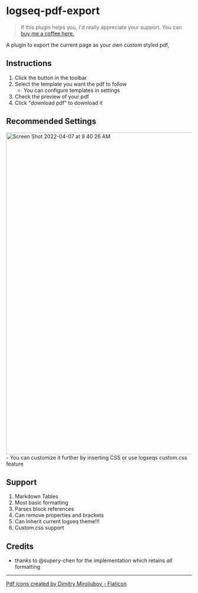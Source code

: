 # logseq-pdf-export
>If this plugin helps you, I'd really appreciate your support. You can [buy me a coffee here. ](https://www.buymeacoffee.com/sawhney17)

A plugin to export the current page as your *own* custom styled pdf, 
## Instructions
1. Click the button in the toolbar
2. Select the template you want the pdf to follow
    - You can configure templates in settings
3. Check the preview of your pdf
4. Click "download pdf" to download it

## Recommended Settings
<img width="873" alt="Screen Shot 2022-04-07 at 9 40 26 AM" src="https://user-images.githubusercontent.com/80150109/162128157-93e0bd3a-7df4-4f0b-976b-64dc528968fc.png">
- You can customize it further by inserting CSS or use logseqs custom.css feature

## Support
1. Markdown Tables
2. Most basic formatting
3. Parses block references
4. Can remove properties and brackets
5. Can Inherit current logseq theme!!!
6. Custom.css support

## Credits
- thanks to @supery-chen for the implementation which retains _all_ formatting
---
<a href="https://www.flaticon.com/free-icons/pdf" title="pdf icons">Pdf icons created by Dimitry Miroliubov - Flaticon</a>
